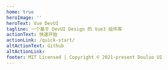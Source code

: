 ```yaml
---
home: true
heroImage: ''
heroText: Vue DevUI
tagline: 一个基于 DevUI Design 的 Vue3 组件库
actionText: 快速开始
actionLink: /quick-start/
altActionText: Github
altActionLink: 
footer: MIT Licensed | Copyright © 2021-present Douluo UI
---
```

